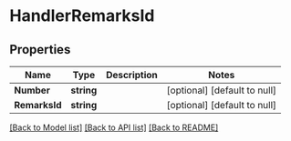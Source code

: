 # HandlerRemarksId

## Properties
Name | Type | Description | Notes
------------ | ------------- | ------------- | -------------
**Number** | **string** |  | [optional] [default to null]
**RemarksId** | **string** |  | [optional] [default to null]

[[Back to Model list]](../README.md#documentation-for-models) [[Back to API list]](../README.md#documentation-for-api-endpoints) [[Back to README]](../README.md)


